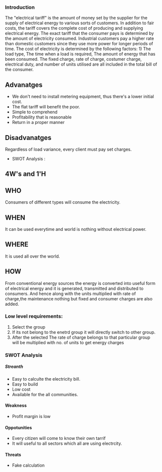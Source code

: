 ### Introduction
The "electrical tariff" is the amount of money set by the supplier for the supply of electrical energy to various sorts of customers. In addition to fair costs, the tariff covers the complete cost of producing and supplying electrical energy. The exact tariff that the consumer pays is determined by the amount of electricity consumed. Industrial customers pay a higher rate than domestic customers since they use more power for longer periods of time. The cost of electricity is determined by the following factors: 1) The load type, The time when a load is required, The amount of energy that has been consumed. The fixed charge, rate of charge, costumer charge, electrical duty, and number of units utilised are all included in the total bill of the consumer.

## Advanatges
- We don't need to install metering equipment, thus there's a lower initial cost.
- The flat tariff will benefit the poor.
- Simple to comprehend
- Profitability that is reasonable
- Return in a proper manner

## Disadvanatges
Regardless of load variance, every client must pay set charges.


-  SWOT Analysis :

## 4W's and 1'H


## WHO
Consumers of different types will consume the electricity.

## WHEN

It can be used everytime and world is nothing without electrical power.

## WHERE
It is used all over the world.

## HOW
From conventional energy sources the energy is converted into useful form of electrical energy and it is generated, transmitted and distributed to consumers. And hence along with the units multiplied with rate of charge,the maintenance nothing but fixed and consumer charges are also added.


### Low level requirements:
1) Select the group
2) If its not belong to the enetrd group it will directly switch to other group.
3) After the selected The rate of charge belongs to that particular group will be multiplied with no. of units to get energy charges






### SWOT Analysis

##### Streanth

- Easy to calculte the electricity bill.
- Easy to build
-  Low cost
-  Available for the all communities.

#### Weakness

- Profit margin is low

#### Oppotunities

- Every citizen will come to know their own tarrif
- It will useful to all sectors which all are using electrcity.


#### Threats
 
 - Fake calculation
 


